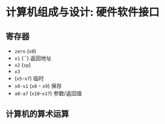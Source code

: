 # 计算机组成与设计: 硬件软件接口

## 寄存器
- `zero` (`x0`)
- `x1` (``) 返回地址
- `x2` (`sp`)
- `x3`
- (`x5`-`x7`) 临时
- `s0-s1` (`x8` - `x9`) 保存
- `a0-a7` (`x10`-`x17`) 参数/返回值


## 计算机的算术运算